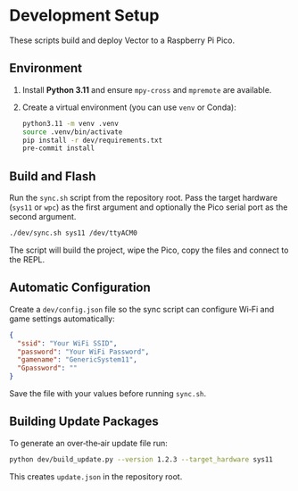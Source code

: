 # Development Setup

These scripts build and deploy Vector to a Raspberry Pi Pico.

## Environment

1. Install **Python 3.11** and ensure `mpy-cross` and `mpremote` are available.
2. Create a virtual environment (you can use `venv` or Conda):

   ```bash
   python3.11 -m venv .venv
   source .venv/bin/activate
   pip install -r dev/requirements.txt
   pre-commit install
   ```

## Build and Flash

Run the `sync.sh` script from the repository root. Pass the target hardware (`sys11` or `wpc`) as the first argument and optionally the Pico serial port as the second argument.

```bash
./dev/sync.sh sys11 /dev/ttyACM0
```

The script will build the project, wipe the Pico, copy the files and connect to the REPL.

## Automatic Configuration

Create a `dev/config.json` file so the sync script can configure Wi‑Fi and game settings automatically:

```json
{
  "ssid": "Your WiFi SSID",
  "password": "Your WiFi Password",
  "gamename": "GenericSystem11",
  "Gpassword": ""
}
```

Save the file with your values before running `sync.sh`.

## Building Update Packages

To generate an over‑the‑air update file run:

```bash
python dev/build_update.py --version 1.2.3 --target_hardware sys11
```

This creates `update.json` in the repository root.
